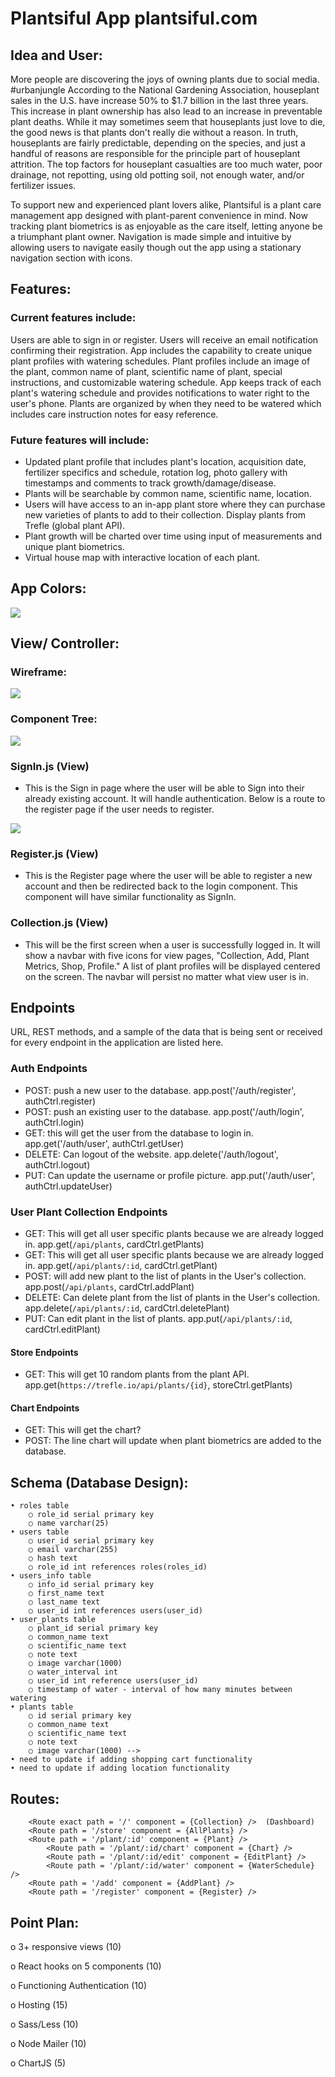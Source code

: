# Plantsiful App plantsiful.com

## Idea and User:
More people are discovering the joys of owning plants due to social media. #urbanjungle According to the National Gardening Association, houseplant sales in the U.S. have increase 50% to $1.7 billion in the last three years. This increase in plant ownership has also lead to an increase in preventable plant deaths. While it may sometimes seem that houseplants just love to die, the good news is that plants don't really die without a reason. In truth, houseplants are fairly predictable, depending on the species, and just a handful of reasons are responsible for the principle part of houseplant attrition. The top factors for houseplant casualties are too much water, poor drainage, not repotting, using old potting soil, not enough water, and/or fertilizer issues. 

To support new and experienced plant lovers alike, Plantsiful is a plant care management app designed with plant-parent convenience in mind. Now tracking plant biometrics is as enjoyable as the care itself, letting anyone be a triumphant plant owner. Navigation is made simple and intuitive by allowing users to navigate easily though out the app using a stationary navigation section with icons. 


## Features:
### Current features include:
Users are able to sign in or register. Users will receive an email notification confirming their registration.
App includes the capability to create unique plant profiles with watering schedules. Plant profiles include an image of the plant, common name of plant, scientific name of plant, special instructions, and customizable watering schedule. 
App keeps track of each plant's watering schedule and provides notifications to water right to the user's phone. 
Plants are organized by when they need to be watered which includes care instruction notes for easy reference.

### Future features will include:
- Updated plant profile that includes plant's location, acquisition date, fertilizer specifics and schedule, rotation log, photo gallery with timestamps and comments to track growth/damage/disease.
- Plants will be searchable by common name, scientific name, location.
- Users will have access to an in-app plant store where they can purchase new varieties of plants to add to their collection. Display plants from Trefle (global plant API).
- Plant growth will be charted over time using input of measurements and unique plant biometrics. 
- Virtual house map with interactive location of each plant.

## App Colors:
<img src = "./src/images/Purple Orchid color pallette.png">


## View/ Controller:
### Wireframe:
<img src = "./src/images/Wireframe.png">

### Component Tree:
<img src = "./src/images/Component-Tree.png">

### SignIn.js (View) 
- This is the Sign in page where the user will be able to Sign into their already existing account. It will handle authentication. Below is a route to the register page if the user needs to register. 
<img src = "./src/images/SignIn and Register.png"> 

### Register.js (View)
- This is the Register page where the user will be able to register a new account and then be redirected back to the login component. This component will have similar functionality as SignIn.

### Collection.js (View)
- This will be the first screen when a user is successfully logged in. It will show a navbar with five icons for view pages, "Collection, Add, Plant Metrics, Shop, Profile." A list of plant profiles will be displayed centered on the screen. The navbar will persist no matter what view user is in.



## Endpoints
URL, REST methods, and a sample of the data that is being sent or received for every endpoint in the application are listed here.

### Auth Endpoints
- POST: push a new user to the database.     app.post('/auth/register', authCtrl.register)
- POST: push an existing user to the database.     app.post('/auth/login', authCtrl.login)
- GET: this will get the user from the database to login in.     app.get('/auth/user', authCtrl.getUser)
- DELETE: Can logout of the website.     app.delete('/auth/logout', authCtrl.logout)
- PUT: Can update the username or profile picture. app.put('/auth/user', authCtrl.updateUser)

### User Plant Collection Endpoints 
- GET: This will get all user specific plants because we are already logged in. app.get(`/api/plants`, cardCtrl.getPlants)
- GET: This will get all user specific plants because we are already logged in. app.get(`/api/plants/:id`, cardCtrl.getPlant)
- POST: will add new plant to the list of plants in the User's collection. app.post(`/api/plants`, cardCtrl.addPlant)
- DELETE: Can delete plant from the list of plants in the User's collection. app.delete(`/api/plants/:id`, cardCtrl.deletePlant)
- PUT: Can edit plant in the list of plants. app.put(`/api/plants/:id`, cardCtrl.editPlant)

#### Store Endpoints
- GET: This will get 10 random plants from the plant API. app.get(`https://trefle.io/api/plants/{id}`, storeCtrl.getPlants)

#### Chart Endpoints 
- GET: This will get the chart? 
- POST: The line chart will update when plant biometrics are added to the database. 


## Schema (Database Design):
	• roles table
		○ role_id serial primary key
		○ name varchar(25)
	• users table
		○ user_id serial primary key
		○ email varchar(255)
		○ hash text
		○ role_id int references roles(roles_id)
	• users_info table
		○ info_id serial primary key
		○ first_name text
		○ last_name text
		○ user_id int references users(user_id)
	• user_plants table
		○ plant_id serial primary key 
		○ common_name text
		○ scientific_name text
		○ note text
		○ image varchar(1000)
		○ water_interval int 
		○ user_id int reference users(user_id)
        ○ timestamp of water - interval of how many minutes between watering
    • plants table
		○ id serial primary key 
		○ common_name text
		○ scientific_name text
		○ note text
		○ image varchar(1000) -->
    • need to update if adding shopping cart functionality
    • need to update if adding location functionality

## Routes:
        <Route exact path = '/' component = {Collection} />  (Dashboard)
        <Route path = '/store' component = {AllPlants} />
        <Route path = '/plant/:id' component = {Plant} />
        	<Route path = '/plant/:id/chart' component = {Chart} />
       		<Route path = '/plant/:id/edit' component = {EditPlant} />
        	<Route path = '/plant/:id/water' component = {WaterSchedule} />
        <Route path = '/add' component = {AddPlant} />
		<Route path = '/register' component = {Register} />

## Point Plan:
o	3+ responsive views (10)

o	React hooks on 5 components (10)

o	Functioning Authentication (10)

o	Hosting (15)

o	Sass/Less (10)

o	Node Mailer (10)

o	ChartJS (5)


